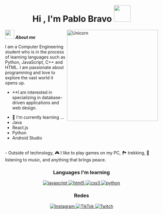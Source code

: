 <h1 align="center"><b>Hi , I'm Pablo Bravo </b><img src="https://media.tenor.com/F2HMQdkuIMYAAAAi/bibipet-bibi.gif" width="55"></h1>




<img align="right" width=300px alt="Unicorn" src="https://media1.tenor.com/m/nyfBe4ukoDgAAAAd/hellinheavns.gif" />


<img src="https://media.giphy.com/media/ObNTw8Uzwy6KQ/giphy.gif" width="30px">&nbsp;***About me***

I am a Computer Engineering student who is in the process of learning languages such as Python, JavaScript, C++ and HTML. I am passionate about programming and love to explore the vast world it opens up.

* **I am interested in specializing in database-driven applications and web design.
- 🌱 I'm currently learning ...
- Java
- React.js
- Python
- Android Studio 
<br>
- Outside of technology, 🎮 I like to play games on my PC, 🏞️ trekking, 🎵 listening to music, and anything that brings peace.









<h3 align="center">Languages I'm learning</h3>
<p align="center">
  <a href="https://developer.mozilla.org/en-US/docs/Web/JavaScript" target="_blank"> 
    <img src="https://img.shields.io/badge/Javascript-F7DF1E.svg?style=for-the-badge&logo=javascript&logoColor=black" alt="javascript"/> 
  </a>
  <a href="https://www.w3.org/html/" target="_blank"> 
    <img src="https://img.shields.io/badge/html-E34F26.svg?style=for-the-badge&logo=html5&logoColor=white" alt="html5"/> 
  </a>
  <a href="https://www.w3schools.com/css/" target="_blank">
    <img src="https://img.shields.io/badge/css-1572B6.svg?style=for-the-badge&logo=css3&logoColor=white" alt="css3"/>
  </a>
  <a href="https://www.python.org/" target="_blank">
    <img src="https://img.shields.io/badge/python-3670A0?style=for-the-badge&logo=python&logoColor=ffdd54" alt="python"/>
  </a>
</p>

<h3 align="center">Redes</h3>
<div align="center">
  <a href="https://www.instagram.com/fyllstoff/" target="_blank">
    <img src="https://img.shields.io/badge/Instagram-%23E4405F.svg?style=for-the-badge&logo=Instagram&logoColor=white" alt="Instagram"/>
  </a>
  <a href="https://www.tiktok.com/@fylls2k" target="_blank">
    <img src="https://img.shields.io/badge/TikTok-%23000000.svg?&style=for-the-badge&logo=TikTok&logoColor=white" alt="TikTok"/>
  </a>
  <a href="https://www.twitch.tv/fyllstoff" target="_blank">
    <img src="https://img.shields.io/badge/Twitch-%239146FF.svg?style=for-the-badge&logo=Twitch&logoColor=white" alt="Twitch"/>
  </a>
</div>
